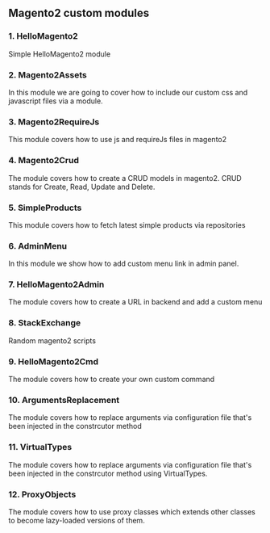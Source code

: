 ## Magento2 custom modules

### 1. HelloMagento2
Simple HelloMagento2 module

### 2. Magento2Assets
In this module we are going to cover how to include our custom css and javascript files via a module.

### 3. Magento2RequireJs
This module covers how to use js and requireJs files in magento2

### 4. Magento2Crud
The module covers how to create a CRUD models in magento2. CRUD stands for Create, Read, Update and Delete.

### 5. SimpleProducts
This module covers how to fetch latest simple products via repositories

### 6. AdminMenu
In this module we show how to add custom menu link in admin panel.

### 7. HelloMagento2Admin
The module covers how to create a URL in backend and add a custom menu

### 8. StackExchange
Random magento2 scripts

### 9. HelloMagento2Cmd
The module covers how to create your own custom command

### 10. ArgumentsReplacement
The module covers how to replace arguments via configuration file that's been injected in the constrcutor method

### 11. VirtualTypes
The module covers how to replace arguments via configuration file that's been injected in the constrcutor method using VirtualTypes.

### 12. ProxyObjects
The module covers how to use proxy classes which extends other classes to become lazy-loaded versions of them.